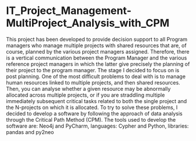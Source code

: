 # IT_Project_Management-MultiProject_Analysis_with_CPM

This project has been developed to provide decision support to all Program managers who manage multiple projects with shared resources that are, of course, planned by the various project managers assigned. Therefore, there is a vertical communication between the Program Manager and the various reference project managers in which the latter give precisely the planning of their project to the program manager.
The stage I decided to focus on is post planning.
One of the most difficult problems to deal with is to manage human resources linked to multiple projects, and then shared resources.
Then, you can analyse whether a given resource may be abnormally allocated across multiple projects, or if you are straddling multiple immediately subsequent critical tasks related to both the single project and the N-projects on which it is allocated.
To try to solve these problems, I decided to develop a software by following the approach of data analysis through the Critical Path Method (CPM).
The tools used to develop the software are: Neo4j and PyCharm, 
languages: Cypher and Python, 
libraries: pandas and py2neo
